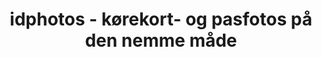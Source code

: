 ---
title: "idphotos - kørekort- og pasfotos på den nemme måde"
aliases: [/idphotos/]
pagetitle: "idphotos-case | Læs om den lette vej til et nyt pasfoto"
description: "idphotos have behov for en super enkel måde at tilbyde kørekort- og pasfotos til deres kunder på."

company: "idfotos"
companyLogo: "idphotos.png"
link: "idphotos"
color: "#4CAF50"
img: "/img/cases/idphotos.png"
header: "Pasfotos med kunstig intelligens"
casedescription: "[idfotos](https://idfotos.com/) hjælper gennem kunstig intelligens privatpersoner til at få et billigt kørekort-/pasfoto."
weight: 3

testimonial: "Dedikerede, innovative og super dygtige til udvikling og sparring omkring opbygningen. Hvis man søger app-udvikling, vil have meget god kommunikation, innovativ tilgang, god sparring og ikke mindst gode programmører, kan jeg på det kraftigste anbefale Holion."
testimonialLong: "I 2020 gik jeg med en idé til en id-fotoapp til både Android og iOS. Markedet for at finde udviklere kan være svært.


Efter et møde med Holion, var mit valg nemt. Dedikerede, innovative og super dygtige til udvikling og sparring omkring opbygningen. Ja, faktisk i hele processen.


De har formået at lave en app, der har opnået gode anmeldelser, tilfredse kunder og en app, der letter vores arbejdsbyrde betragteligt.


Hvis man søger appudvikling og vil have rigtig god kommunikation, en innovativ tilgang, god sparring og ikke mindst gode programmører, kan jeg på det kraftigste anbefale Holion."
testimonialBy: "Kristian Jensen"
testimonialByImg: "kj.png"
testimonialByLink: "https://idfotos.com"
testimonialByTitle: "Direktør"

 
testimonialHeader: "Holion har i samarbejde med [idfotos](https://idfotos.com/) udviklet en nem og brugervenlig app, kaldet idphotos, som dog under motorhjelmen benytter sig af avanceret kunstig intelligens til at opnå de bedste resultater. Formålet med appen er at gøre det enkelt og billigt at få taget billeder til ens nye kørekort eller pas. Via appen guides brugeren til at placere ansigtet helt korrekt i forhold til kameraet, så de gældende regler i forhold til pasfotos overholdes. Efter billedet er taget skal der indtastes adresseoplysninger og betales, så idfotos kan sende de fremkaldne billeder med posten til modtageren."

testimonialHolionRolle: "idfotos kom med en idé til en app, som de ønskede udviklet. Planen var en simpel app til at tage pasfotos. Det blev dog hurtigt klart, at Holion kunne udvikle appen hurtigere end forventet. Det var derfor op til idfotos, som der skulle bruges færre penge på appen eller om der skulle hældes yderligere funktionalitet i appen. idfotos valgte yderligere funktionalitet og det endte med, at der kom avanceret kunsig intelligens ind i appen, så appen løbende guider brugeren til korrekt placering af kameraet i forhold til ansigtet samt fritlægning af billedet.


Fra starten har det været klart, at idfotos var et startup og at pengene derfor ikke skulle bruges på at holde systemet kørende, men på at udvikle ny funktionalitet. Holion har derfor fra starten haft fokus på et tilbyde de billigste løsninger, der stadig ville kunne sikre en smidig udviklingsproces med lavest mulige omkostninger for idfotos. Der er derfor ikke udviklet en stor løsning på serveren, da systemet er baseret på en serverless løsning, hvor der slet ikke er nogen bestemt server til at håndtere systemet. Det giver de lavest mulige driftsomkostninger."

testimonialTeknikken: "Selve appen er udviklet i [Flutter](https://flutter.dev/), som er Googles bud på et moderne crossplatform udviklingsværktøj. Ved hjælp af Flutter har vi kunnet fokusere på selve appen i stedet for at skulle tænke over, om tingene nu ville fungere på både iPhone og Android. I forbindelse med den indbyggede ansigtsgenkendelse i appen har vi trukket på Googles muligheder for at implementere machine learning i appen.


Backenden består af en række [Azure Functions](https://azure.microsoft.com/en-us/services/functions), som er Microsofts tilgang til en serverless arkitektur. Administrationssystemet, som idfotos anvender til eksempelvis betalingshåndtering, er lavet som enkelte Functions, som lever data til en webbaseret brugergrænseflade. Alle data er persisteret i en krypteret [Azure SQL database](https://azure.microsoft.com/en-us/free/sql-database). For at kunne følge med i hvordan systemet anvendes og hvad der måtte være af uhensigtsmæssigheder, anvendes [Humio](http://humio.com/) til log management. I Humio kan vi se alt fra fordelingen mellem iPhone og Android brugere til fejl i appen."

---